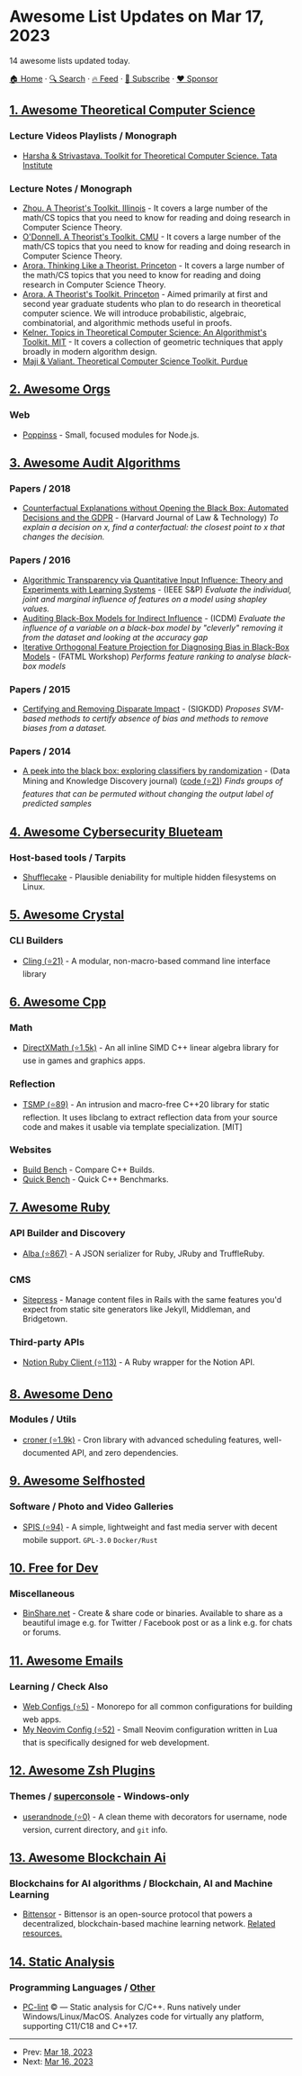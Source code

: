 # Awesome List Updates on Mar 17, 2023

14 awesome lists updated today.

[🏠 Home](/README.md) · [🔍 Search](https://www.trackawesomelist.com/search/) · [🔥 Feed](https://www.trackawesomelist.com/rss.xml) · [📮 Subscribe](https://trackawesomelist.us17.list-manage.com/subscribe?u=d2f0117aa829c83a63ec63c2f&id=36a103854c) · [❤️  Sponsor](https://github.com/sponsors/theowenyoung)



## [1. Awesome Theoretical Computer Science](/content/mostafatouny/awesome-theoretical-computer-science/README.md)

### Lecture Videos Playlists / Monograph

*   [Harsha & Strivastava. Toolkit for Theoretical Computer Science. Tata Institute](https://www.tifr.res.in/~prahladh/teaching/2020-21/toolkit/)

### Lecture Notes / Monograph

*   [Zhou. A Theorist's Toolkit. Illinois](https://yuanz.web.illinois.edu/teaching/B609fa16/) - It covers a large number of the math/CS topics that you need to know for reading and doing research in Computer Science Theory.
*   [O'Donnell. A Theorist's Toolkit. CMU](https://www.cs.cmu.edu/~odonnell/toolkit13/) - It covers a large number of the math/CS topics that you need to know for reading and doing research in Computer Science Theory.
*   [Arora. Thinking Like a Theorist. Princeton](https://www.cs.princeton.edu/courses/archive/fall07/cos597D/Site/lectopics.html) - It covers a large number of the math/CS topics that you need to know for reading and doing research in Computer Science Theory.
*   [Arora. A Theorist's Toolkit. Princeton](https://www.cs.princeton.edu/courses/archive/fall02/cs597D/) - Aimed primarily at first and second year graduate students who plan to do research in theoretical computer science. We will introduce probabilistic, algebraic, combinatorial, and algorithmic methods useful in proofs.
*   [Kelner. Topics in Theoretical Computer Science: An Algorithmist's Toolkit. MIT](https://ocw.mit.edu/courses/18-409-topics-in-theoretical-computer-science-an-algorithmists-toolkit-fall-2009/) - It covers a collection of geometric techniques that apply broadly in modern algorithm design.
*   [Maji & Valiant. Theoretical Computer Science Toolkit. Purdue](https://www.cs.purdue.edu/homes/hmaji/teaching/Spring%202023/CS-58500-Spring-2023.html)

## [2. Awesome Orgs](/content/beansource/awesome-orgs/README.md)

### Web

*   [Poppinss](https://github.com/poppinss) - Small, focused modules for Node.js.

## [3. Awesome Audit Algorithms](/content/erwanlemerrer/awesome-audit-algorithms/README.md)

### Papers / 2018

*   [Counterfactual Explanations without Opening the Black Box: Automated Decisions and the GDPR](https://arxiv.org/abs/1711.00399) - (Harvard Journal of Law & Technology) *To explain a decision on x, find a conterfactual: the closest point to x that changes the decision.*

### Papers / 2016

*   [Algorithmic Transparency via Quantitative Input Influence: Theory and Experiments with Learning Systems](https://www.andrew.cmu.edu/user/danupam/datta-sen-zick-oakland16.pdf) - (IEEE S\&P) *Evaluate the individual, joint and marginal influence of features on a model using shapley values.*
*   [Auditing Black-Box Models for Indirect Influence](https://arxiv.org/abs/1602.07043) - (ICDM) *Evaluate the influence of a variable on a black-box model by "cleverly" removing it from the dataset and looking at the accuracy gap*
*   [Iterative Orthogonal Feature Projection for Diagnosing Bias in Black-Box Models](https://arxiv.org/abs/1611.04967) - (FATML Workshop) *Performs feature ranking to analyse black-box models*

### Papers / 2015

*   [Certifying and Removing Disparate Impact](https://arxiv.org/abs/1412.3756) - (SIGKDD) *Proposes SVM-based methods to certify absence of bias and methods to remove biases from a dataset.*

### Papers / 2014

*   [A peek into the black box: exploring classifiers by randomization](https://github.com/erwanlemerrer/awesome-audit-algorithms/blob/main/README.md/) - (Data Mining and Knowledge Discovery journal) ([code (⭐2)](https://github.com/tsabsch/goldeneye)) *Finds groups of features that can be permuted without changing the output label of predicted samples*

## [4. Awesome Cybersecurity Blueteam](/content/fabacab/awesome-cybersecurity-blueteam/README.md)

### Host-based tools / Tarpits

*   [Shufflecake](https://shufflecake.net/) - Plausible deniability for multiple hidden filesystems on Linux.

## [5. Awesome Crystal](/content/veelenga/awesome-crystal/README.md)

### CLI Builders

*   [Cling (⭐21)](https://github.com/devnote-dev/cling) - A modular, non-macro-based command line interface library

## [6. Awesome Cpp](/content/fffaraz/awesome-cpp/README.md)

### Math

*   [DirectXMath (⭐1.5k)](https://github.com/microsoft/DirectXMath) - An all inline SIMD C++ linear algebra library for use in games and graphics apps.

### Reflection

*   [TSMP (⭐89)](https://github.com/fabian-jung/tsmp) - An intrusion and macro-free C++20 library for static reflection. It uses libclang to extract reflection data from your source code and makes it usable via template specialization. \[MIT]

### Websites

*   [Build Bench](https://build-bench.com/) - Compare C++ Builds.
*   [Quick Bench](https://quick-bench.com/) - Quick C++ Benchmarks.

## [7. Awesome Ruby](/content/markets/awesome-ruby/README.md)

### API Builder and Discovery

*   [Alba (⭐867)](https://github.com/okuramasafumi/alba) - A JSON serializer for Ruby, JRuby and TruffleRuby.

### CMS

*   [Sitepress](https://sitepress.cc/) - Manage content files in Rails with the same features you'd expect from static site generators like Jekyll, Middleman, and Bridgetown.

### Third-party APIs

*   [Notion Ruby Client (⭐113)](https://github.com/orbit-love/notion-ruby-client) - A Ruby wrapper for the Notion API.

## [8. Awesome Deno](/content/denolib/awesome-deno/README.md)

### Modules / Utils

*   [croner (⭐1.9k)](https://github.com/hexagon/croner) - Cron library with advanced scheduling features, well-documented API, and zero dependencies.

## [9. Awesome Selfhosted](/content/awesome-selfhosted/awesome-selfhosted/README.md)

### Software / Photo and Video Galleries

*   [SPIS (⭐94)](https://github.com/gbbirkisson/spis) - A simple, lightweight and fast media server with decent mobile support. `GPL-3.0` `Docker/Rust`

## [10. Free for Dev](/content/ripienaar/free-for-dev/README.md)

### Miscellaneous

*   [BinShare.net](https://binshare.net) - Create & share code or binaries. Available to share as a beautiful image e.g. for Twitter / Facebook post or as a link e.g. for chats or forums.

## [11. Awesome Emails](/content/jonathandion/awesome-emails/README.md)

### Learning / Check Also

*   [Web Configs (⭐5)](https://github.com/jonathandion/web-configs) - Monorepo for all common configurations for building web apps.
*   [My Neovim Config (⭐52)](https://github.com/jonathandion/web-dev.nvim) - Small Neovim configuration written in Lua that is specifically designed for web development.

## [12. Awesome Zsh Plugins](/content/unixorn/awesome-zsh-plugins/README.md)

### Themes / [superconsole](https://github.com/alexchmykhalo/superconsole) - Windows-only

*   [userandnode (⭐0)](https://github.com/timhilton/userandnode) - A clean theme with decorators for username, node version, current directory, and `git` info.

## [13. Awesome Blockchain Ai](/content/steven2358/awesome-blockchain-ai/README.md)

### Blockchains for AI algorithms / Blockchain, AI and Machine Learning

*   [Bittensor](https://bittensor.com/) - Bittensor is an open-source protocol that powers a decentralized, blockchain-based machine learning network. [Related resources.](https://taostats.io/links/)

## [14. Static Analysis](/content/analysis-tools-dev/static-analysis/README.md)

### Programming Languages / [Other](#other-1)

*   [PC-lint](https://pclintplus.com/) :copyright: — Static analysis for C/C++. Runs natively under Windows/Linux/MacOS. Analyzes code for virtually any platform, supporting C11/C18 and C++17.

---

- Prev: [Mar 18, 2023](/content/2023/03/18/README.md)
- Next: [Mar 16, 2023](/content/2023/03/16/README.md)